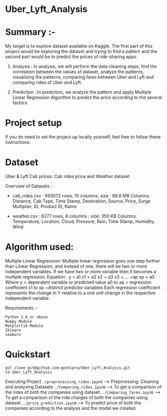 # Uber_Lyft_Analysis

# Summary :-
My target is to explore dataset available on Kaggle. The first part of this project would be exploring the dataset and trying to find a pattern and the second part would be to predict the prices of ride-sharing apps.

1. Analysis : In analysis, we will perform the data cleaning steps, find the correlation between the values of dataset, analyze the patterns, visualizing the patterns, comparing fares between Uber and Lyft and comparing rides of Uber and Lyft.

2. Prediction : In prediction, we analyze the pattern and apply Multiple Linear Regression Algorithm to predict the price according to the several factors.


# Project setup
If you do need to set the project up locally yourself, feel free to follow these instructions:

# Dataset
Uber & Lyft Cab prices:
Cab rides price and Weather dataset 

Overview of Datasets :
- cab_rides.csv : 693072 rows, 10 columns; size : 88.8 MB
Columns: Distance, Cab Type, Time Stamp, Destination, Source, Price, Surge Multiplier,  ID, Product ID, Name

- weather.csv : 6277 rows, 8 columns ; size: 350 KB
Columns: Temperature, Location, Cloud, Pressure, Rain, Time Stamp, Humidity, Wind

# Algorithm used:
Multiple Linear Regression: 
Multiple linear regression goes one step further than Linear Regression, and instead of one, there will be two or more independent variables. If we have two or more variable then it becomes a multiple regression:
Equation :  y = a1 x1 + a2 x2 + a3 x3 +.... +ap xp + a0
Where y = dependent variable or predicted value
	a0 to ap = regression coefficient
	x1 to xp  =distinct predictor variables
Each regression coefficient represents the change in Y relative to a one unit change in the respective independent variable


Requirements :-
```
Python 3.6 or above
Numpy Module
Matplotlib Module
Sklearn 
seaborn
```


# Quickstart
```
git clone git@github.com:goshipra/Uber_Lyft_Analysis.git
cd Uber_Lyft_Analysis
```

Executing Project
`./preprocessing_rides.ipynb`  --> Preprcessing: Cleaning and analysing Datasets
`./Comparing_rides.ipynb` --> To get a comparison of the rides of both the companies using dataset.
`./Comparing_fares.ipynb`  --> To get a comparison of the ride charges of both the companies using dataset.
` ./price_prediction.ipynb ` --> To predict price of both the companies according to the analysis and the model we created.





